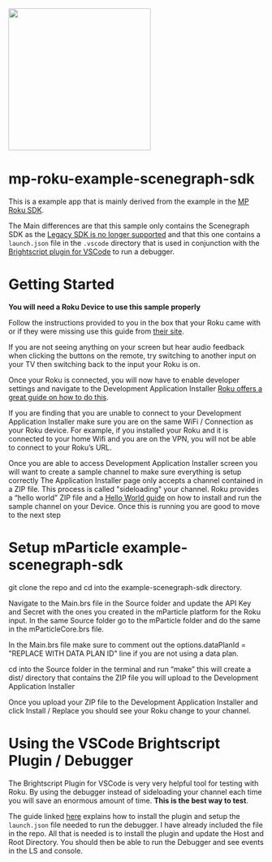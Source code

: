 <img src="https://static.mparticle.com/sdk/mp_logo_black.svg" width="280">

# mp-roku-example-scenegraph-sdk

This is a example app that is mainly derived from the example in the [MP Roku SDK](https://github.com/mParticle/mparticle-roku-sdk). 

The Main differences are that this sample only contains the Scenegraph SDK as the [Legacy SDK is no longer supported](https://blog.roku.com/developer/2017/02/01/legacy-sdk) and that this one contains a ```launch.json``` file in the ```.vscode``` directory that is used in conjunction with the [Brightscript plugin for VSCode](https://marketplace.visualstudio.com/items?itemName=RokuCommunity.brightscript) to run a debugger. 

# Getting Started 

**You will need a Roku Device to use this sample properly**

Follow the instructions provided to you in the box that your Roku came with or if they were missing use this guide from [their site](https://support.roku.com/article/208754888).

If you are not seeing anything on your screen but hear audio feedback when clicking the buttons on the remote, try switching to another input on your TV then switching back to the input your Roku is on. 

Once your Roku is connected, you will now have to enable developer settings and navigate to the Development Application Installer 
[Roku offers a great guide on how to do this](https://developer.roku.com/docs/developer-program/getting-started/developer-setup.md). 

If you are finding that you are unable to connect to your Development Application Installer make sure you are on the same WiFi / Connection as your Roku device. For example, if you installed your Roku and it is connected to your home Wifi and you are on the VPN, you will not be able to connect to your Roku’s URL. 

Once you are able to access Development Application Installer screen you will want to create a sample channel to make sure everything is setup correctly
The Application Installer page only accepts a channel contained in a ZIP file. This process is called "sideloading" your channel. 
Roku provides a “hello world” ZIP file and a [Hello World guide](https://developer.roku.com/docs/developer-program/getting-started/hello-world.md) on how to install and run the sample channel on your Device. Once this is running you are good to move to the next step

# Setup mParticle example-scenegraph-sdk

git clone the repo and cd into the example-scenegraph-sdk directory. 

Navigate to the Main.brs file in the Source folder and update the API Key and Secret with the ones you created in the mParticle platform for the Roku input. 
In the same Source folder go to the mParticle folder and do the same in the mParticleCore.brs file.

In the Main.brs file make sure to comment out the options.dataPlanId = "REPLACE WITH DATA PLAN ID" line if you are not using a data plan. 

cd into the Source folder in the terminal and run “make” this will create a dist/ directory that contains the ZIP file you will upload to the Development Application Installer

Once you upload your ZIP file to the Development Application Installer and click Install / Replace you should see your Roku change to your channel. 

# Using the VSCode Brightscript Plugin / Debugger

The Brightscript Plugin for VSCode is very very helpful tool for testing with Roku. By using the debugger instead of sideloading your channel each time you will save an enormous amount of time. **This is the best way to test**. 


The guide linked [here](https://marketplace.visualstudio.com/items?itemName=RokuCommunity.brightscript) explains how to install the plugin and setup the ```launch.json``` file needed to run the debugger. I have already included the file in the repo. All that is needed is to install the plugin and update the Host and Root Directory. You should then be able to run the Debugger and see events in the LS and console. 







